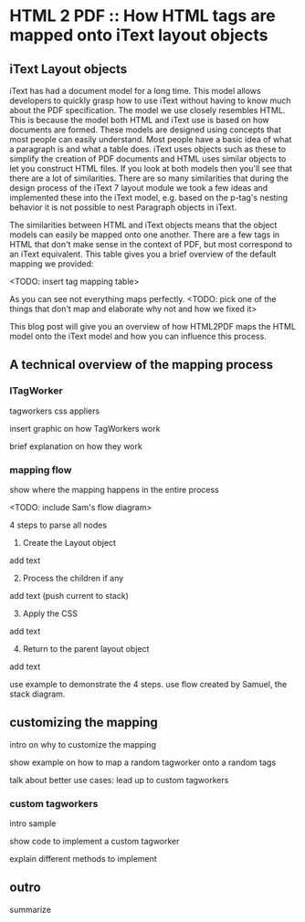 # HTML 2 PDF :: How HTML tags are mapped onto iText layout objects


## iText Layout objects

iText has had a document model for a long time. This model allows developers to quickly grasp how to use iText without having to know much about the PDF specification. The model we use closely resembles HTML. This is because the model both HTML and iText use is based on how documents are formed. These models are designed using concepts that most people can easily understand. Most people have a basic idea of what a paragraph is and what a table does. iText uses objects such as these to simplify the creation of PDF documents and HTML uses similar objects to let you construct HTML files. If you look at both models then you'll see that there are a lot of similarities. There are so many similarities that during the design process of the iText 7 layout module we took a few ideas and implemented these into the iText model, e.g. based on the p-tag's nesting behavior it is not possible to nest Paragraph objects in iText. 

The similarities between HTML and iText objects means that the object models can easily be mapped onto one another. There are a few tags in HTML that don't make sense in the context of PDF, but most correspond to an iText equivalent. This table gives you a brief overview of the default mapping we provided:

<TODO: insert tag mapping table>

As you can see not everything maps perfectly. <TODO: pick one of the things that don't map and elaborate why not and how we fixed it>

This blog post will give you an overview of how HTML2PDF maps the HTML model onto the iText model and how you can influence this process.



## A technical overview of the mapping process

### ITagWorker

tagworkers css appliers

insert graphic on how TagWorkers work

brief explanation on how they work

### mapping flow

show where the mapping happens in the entire process

<TODO: include Sam's flow diagram>

4 steps to parse all nodes

1. Create the Layout object

add text

2. Process the children if any

add text (push current to stack)

3. Apply the CSS

add text

4. Return to the parent layout object

add text


use example to demonstrate the 4 steps. use flow created by Samuel, the stack diagram.



## customizing the mapping

intro on why to customize the mapping

show example on how to map a random tagworker onto a random tags

talk about better use cases: lead up to custom tagworkers



### custom tagworkers

intro sample

show code to implement a custom tagworker

explain different methods to implement


## outro

summarize
